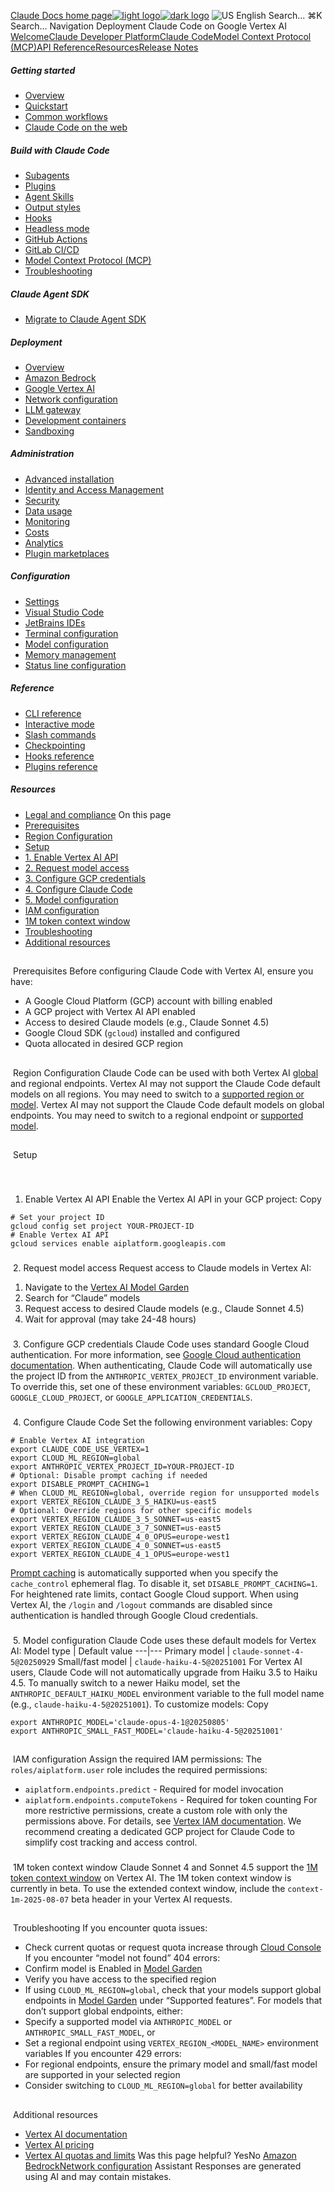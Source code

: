 [Claude Docs home page![light logo](https://mintcdn.com/anthropic-claude-docs/DcI2Ybid7ZEnFaf0/logo/light.svg?fit=max&auto=format&n=DcI2Ybid7ZEnFaf0&q=85&s=c877c45432515ee69194cb19e9f983a2)![dark logo](https://mintcdn.com/anthropic-claude-docs/DcI2Ybid7ZEnFaf0/logo/dark.svg?fit=max&auto=format&n=DcI2Ybid7ZEnFaf0&q=85&s=f5bb877be0cb3cba86cf6d7c88185216)](/)
![US](https://d3gk2c5xim1je2.cloudfront.net/flags/US.svg)
English
Search...
⌘K
Search...
Navigation
Deployment
Claude Code on Google Vertex AI
[Welcome](/en/home)[Claude Developer Platform](/en/docs/intro)[Claude Code](/en/docs/claude-code/overview)[Model Context Protocol (MCP)](/en/docs/mcp)[API Reference](/en/api/messages)[Resources](/en/resources/overview)[Release Notes](/en/release-notes/overview)
##### Getting started
 * [Overview](/en/docs/claude-code/overview)
 * [Quickstart](/en/docs/claude-code/quickstart)
 * [Common workflows](/en/docs/claude-code/common-workflows)
 * [Claude Code on the web](/en/docs/claude-code/claude-code-on-the-web)
##### Build with Claude Code
 * [Subagents](/en/docs/claude-code/sub-agents)
 * [Plugins](/en/docs/claude-code/plugins)
 * [Agent Skills](/en/docs/claude-code/skills)
 * [Output styles](/en/docs/claude-code/output-styles)
 * [Hooks](/en/docs/claude-code/hooks-guide)
 * [Headless mode](/en/docs/claude-code/headless)
 * [GitHub Actions](/en/docs/claude-code/github-actions)
 * [GitLab CI/CD](/en/docs/claude-code/gitlab-ci-cd)
 * [Model Context Protocol (MCP)](/en/docs/claude-code/mcp)
 * [Troubleshooting](/en/docs/claude-code/troubleshooting)
##### Claude Agent SDK
 * [Migrate to Claude Agent SDK](/en/docs/claude-code/sdk/migration-guide)
##### Deployment
 * [Overview](/en/docs/claude-code/third-party-integrations)
 * [Amazon Bedrock](/en/docs/claude-code/amazon-bedrock)
 * [Google Vertex AI](/en/docs/claude-code/google-vertex-ai)
 * [Network configuration](/en/docs/claude-code/network-config)
 * [LLM gateway](/en/docs/claude-code/llm-gateway)
 * [Development containers](/en/docs/claude-code/devcontainer)
 * [Sandboxing](/en/docs/claude-code/sandboxing)
##### Administration
 * [Advanced installation](/en/docs/claude-code/setup)
 * [Identity and Access Management](/en/docs/claude-code/iam)
 * [Security](/en/docs/claude-code/security)
 * [Data usage](/en/docs/claude-code/data-usage)
 * [Monitoring](/en/docs/claude-code/monitoring-usage)
 * [Costs](/en/docs/claude-code/costs)
 * [Analytics](/en/docs/claude-code/analytics)
 * [Plugin marketplaces](/en/docs/claude-code/plugin-marketplaces)
##### Configuration
 * [Settings](/en/docs/claude-code/settings)
 * [Visual Studio Code](/en/docs/claude-code/vs-code)
 * [JetBrains IDEs](/en/docs/claude-code/jetbrains)
 * [Terminal configuration](/en/docs/claude-code/terminal-config)
 * [Model configuration](/en/docs/claude-code/model-config)
 * [Memory management](/en/docs/claude-code/memory)
 * [Status line configuration](/en/docs/claude-code/statusline)
##### Reference
 * [CLI reference](/en/docs/claude-code/cli-reference)
 * [Interactive mode](/en/docs/claude-code/interactive-mode)
 * [Slash commands](/en/docs/claude-code/slash-commands)
 * [Checkpointing](/en/docs/claude-code/checkpointing)
 * [Hooks reference](/en/docs/claude-code/hooks)
 * [Plugins reference](/en/docs/claude-code/plugins-reference)
##### Resources
 * [Legal and compliance](/en/docs/claude-code/legal-and-compliance)
On this page
 * [Prerequisites](#prerequisites)
 * [Region Configuration](#region-configuration)
 * [Setup](#setup)
 * [1. Enable Vertex AI API](#1-enable-vertex-ai-api)
 * [2. Request model access](#2-request-model-access)
 * [3. Configure GCP credentials](#3-configure-gcp-credentials)
 * [4. Configure Claude Code](#4-configure-claude-code)
 * [5. Model configuration](#5-model-configuration)
 * [IAM configuration](#iam-configuration)
 * [1M token context window](#1m-token-context-window)
 * [Troubleshooting](#troubleshooting)
 * [Additional resources](#additional-resources)
## 
[​](#prerequisites)
Prerequisites
Before configuring Claude Code with Vertex AI, ensure you have:
 * A Google Cloud Platform (GCP) account with billing enabled
 * A GCP project with Vertex AI API enabled
 * Access to desired Claude models (e.g., Claude Sonnet 4.5)
 * Google Cloud SDK (`gcloud`) installed and configured
 * Quota allocated in desired GCP region
## 
[​](#region-configuration)
Region Configuration
Claude Code can be used with both Vertex AI [global](https://cloud.google.com/blog/products/ai-machine-learning/global-endpoint-for-claude-models-generally-available-on-vertex-ai) and regional endpoints.
Vertex AI may not support the Claude Code default models on all regions. You may need to switch to a [supported region or model](https://cloud.google.com/vertex-ai/generative-ai/docs/learn/locations#genai-partner-models).
Vertex AI may not support the Claude Code default models on global endpoints. You may need to switch to a regional endpoint or [supported model](https://cloud.google.com/vertex-ai/generative-ai/docs/partner-models/use-partner-models#supported_models).
## 
[​](#setup)
Setup
### 
[​](#1-enable-vertex-ai-api)
1. Enable Vertex AI API
Enable the Vertex AI API in your GCP project:
Copy
```
# Set your project ID
gcloud config set project YOUR-PROJECT-ID
# Enable Vertex AI API
gcloud services enable aiplatform.googleapis.com
```
### 
[​](#2-request-model-access)
2. Request model access
Request access to Claude models in Vertex AI:
 1. Navigate to the [Vertex AI Model Garden](https://console.cloud.google.com/vertex-ai/model-garden)
 2. Search for “Claude” models
 3. Request access to desired Claude models (e.g., Claude Sonnet 4.5)
 4. Wait for approval (may take 24-48 hours)
### 
[​](#3-configure-gcp-credentials)
3. Configure GCP credentials
Claude Code uses standard Google Cloud authentication. For more information, see [Google Cloud authentication documentation](https://cloud.google.com/docs/authentication).
When authenticating, Claude Code will automatically use the project ID from the `ANTHROPIC_VERTEX_PROJECT_ID` environment variable. To override this, set one of these environment variables: `GCLOUD_PROJECT`, `GOOGLE_CLOUD_PROJECT`, or `GOOGLE_APPLICATION_CREDENTIALS`.
### 
[​](#4-configure-claude-code)
4. Configure Claude Code
Set the following environment variables:
Copy
```
# Enable Vertex AI integration
export CLAUDE_CODE_USE_VERTEX=1
export CLOUD_ML_REGION=global
export ANTHROPIC_VERTEX_PROJECT_ID=YOUR-PROJECT-ID
# Optional: Disable prompt caching if needed
export DISABLE_PROMPT_CACHING=1
# When CLOUD_ML_REGION=global, override region for unsupported models
export VERTEX_REGION_CLAUDE_3_5_HAIKU=us-east5
# Optional: Override regions for other specific models
export VERTEX_REGION_CLAUDE_3_5_SONNET=us-east5
export VERTEX_REGION_CLAUDE_3_7_SONNET=us-east5
export VERTEX_REGION_CLAUDE_4_0_OPUS=europe-west1
export VERTEX_REGION_CLAUDE_4_0_SONNET=us-east5
export VERTEX_REGION_CLAUDE_4_1_OPUS=europe-west1
```
[Prompt caching](/en/docs/build-with-claude/prompt-caching) is automatically supported when you specify the `cache_control` ephemeral flag. To disable it, set `DISABLE_PROMPT_CACHING=1`. For heightened rate limits, contact Google Cloud support.
When using Vertex AI, the `/login` and `/logout` commands are disabled since authentication is handled through Google Cloud credentials.
### 
[​](#5-model-configuration)
5. Model configuration
Claude Code uses these default models for Vertex AI: Model type | Default value 
---|--- 
Primary model | `claude-sonnet-4-5@20250929` 
Small/fast model | `claude-haiku-4-5@20251001` 
For Vertex AI users, Claude Code will not automatically upgrade from Haiku 3.5 to Haiku 4.5. To manually switch to a newer Haiku model, set the `ANTHROPIC_DEFAULT_HAIKU_MODEL` environment variable to the full model name (e.g., `claude-haiku-4-5@20251001`).
To customize models:
Copy
```
export ANTHROPIC_MODEL='claude-opus-4-1@20250805'
export ANTHROPIC_SMALL_FAST_MODEL='claude-haiku-4-5@20251001'
```
## 
[​](#iam-configuration)
IAM configuration
Assign the required IAM permissions: The `roles/aiplatform.user` role includes the required permissions:
 * `aiplatform.endpoints.predict` - Required for model invocation
 * `aiplatform.endpoints.computeTokens` - Required for token counting
For more restrictive permissions, create a custom role with only the permissions above. For details, see [Vertex IAM documentation](https://cloud.google.com/vertex-ai/docs/general/access-control).
We recommend creating a dedicated GCP project for Claude Code to simplify cost tracking and access control.
### 
[​](#1m-token-context-window)
1M token context window
Claude Sonnet 4 and Sonnet 4.5 support the [1M token context window](/en/docs/build-with-claude/context-windows#1m-token-context-window) on Vertex AI.
The 1M token context window is currently in beta. To use the extended context window, include the `context-1m-2025-08-07` beta header in your Vertex AI requests.
## 
[​](#troubleshooting)
Troubleshooting
If you encounter quota issues:
 * Check current quotas or request quota increase through [Cloud Console](https://cloud.google.com/docs/quotas/view-manage)
If you encounter “model not found” 404 errors:
 * Confirm model is Enabled in [Model Garden](https://console.cloud.google.com/vertex-ai/model-garden)
 * Verify you have access to the specified region
 * If using `CLOUD_ML_REGION=global`, check that your models support global endpoints in [Model Garden](https://console.cloud.google.com/vertex-ai/model-garden) under “Supported features”. For models that don’t support global endpoints, either:
 * Specify a supported model via `ANTHROPIC_MODEL` or `ANTHROPIC_SMALL_FAST_MODEL`, or
 * Set a regional endpoint using `VERTEX_REGION_<MODEL_NAME>` environment variables
If you encounter 429 errors:
 * For regional endpoints, ensure the primary model and small/fast model are supported in your selected region
 * Consider switching to `CLOUD_ML_REGION=global` for better availability
## 
[​](#additional-resources)
Additional resources
 * [Vertex AI documentation](https://cloud.google.com/vertex-ai/docs)
 * [Vertex AI pricing](https://cloud.google.com/vertex-ai/pricing)
 * [Vertex AI quotas and limits](https://cloud.google.com/vertex-ai/docs/quotas)
Was this page helpful?
YesNo
[Amazon Bedrock](/en/docs/claude-code/amazon-bedrock)[Network configuration](/en/docs/claude-code/network-config)
Assistant
Responses are generated using AI and may contain mistakes.